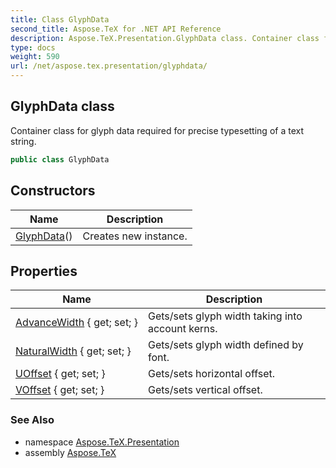 ```yaml
---
title: Class GlyphData
second_title: Aspose.TeX for .NET API Reference
description: Aspose.TeX.Presentation.GlyphData class. Container class for glyph data required for precise typesetting of a text string
type: docs
weight: 590
url: /net/aspose.tex.presentation/glyphdata/
---
```

## GlyphData class

Container class for glyph data required for precise typesetting of a text string.

```csharp
public class GlyphData
```

## Constructors

| Name | Description |
| --- | --- |
| [GlyphData](glyphdata/)() | Creates new instance. |

## Properties

| Name | Description |
| --- | --- |
| [AdvanceWidth](../../aspose.tex.presentation/glyphdata/advancewidth/) { get; set; } | Gets/sets glyph width taking into account kerns. |
| [NaturalWidth](../../aspose.tex.presentation/glyphdata/naturalwidth/) { get; set; } | Gets/sets glyph width defined by font. |
| [UOffset](../../aspose.tex.presentation/glyphdata/uoffset/) { get; set; } | Gets/sets horizontal offset. |
| [VOffset](../../aspose.tex.presentation/glyphdata/voffset/) { get; set; } | Gets/sets vertical offset. |

### See Also

* namespace [Aspose.TeX.Presentation](../../aspose.tex.presentation/)
* assembly [Aspose.TeX](../../)


